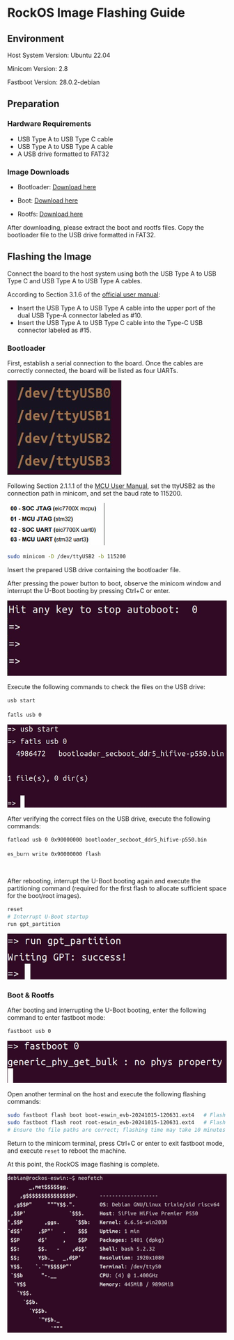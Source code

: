 # RockOS Image Flashing Guide

## Environment

Host System Version: Ubuntu 22.04

Minicom Version: 2.8

Fastboot Version: 28.0.2-debian

## Preparation

### Hardware Requirements

- USB Type A to USB Type C cable
- USB Type A to USB Type A cable
- A USB drive formatted to FAT32

### Image Downloads

- Bootloader: [Download here](https://mirror.iscas.ac.cn/rockos/extra/images/evb1/0930/20241015/bootloader_secboot_ddr5_hifive-p550.bin)

- Boot: [Download here](https://mirror.iscas.ac.cn/rockos/extra/images/evb1/0930/20241015/boot-eswin_evb-20241015-120631.ext4.zst)

- Rootfs: [Download here](https://mirror.iscas.ac.cn/rockos/extra/images/evb1/0930/20241015/root-eswin_evb-20241015-120631.ext4.zst)

After downloading, please extract the boot and rootfs files. Copy the bootloader file to the USB drive formatted in FAT32.

## Flashing the Image

Connect the board to the host system using both the USB Type A to USB Type C and USB Type A to USB Type A cables.

According to Section 3.1.6 of the [official user manual](https://sifive.cdn.prismic.io/sifive/ZxLYXYF3NbkBXux1_HF106_user_guide_V1p0_zh_Final.pdf):

- Insert the USB Type A to USB Type A cable into the upper port of the dual USB Type-A connector labeled as #10.
- Insert the USB Type A to USB Type C cable into the Type-C USB connector labeled as #15.

### Bootloader

First, establish a serial connection to the board. Once the cables are correctly connected, the board will be listed as four UARTs.

![](./image%20for%20flash/tty.png)

Following Section 2.1.1.1 of the [MCU User Manual](https://www.sifive.cn/api/document-file?uid=premier-p550-mcu-user-manual), set the ttyUSB2 as the connection path in minicom, and set the baud rate to 115200.

![](./image%20for%20flash/uart.png)

```bash
sudo minicom -D /dev/ttyUSB2 -b 115200
```

Insert the prepared USB drive containing the bootloader file.

After pressing the power button to boot, observe the minicom window and interrupt the U-Boot booting by pressing Ctrl+C or enter.

![](./image%20for%20flash/Interrupt.png)

Execute the following commands to check the files on the USB drive:

```bash
usb start

fatls usb 0
```

![](./image%20for%20flash/check-usb.png)

After verifying the correct files on the USB drive, execute the following commands:

```bash
fatload usb 0 0x90000000 bootloader_secboot_ddr5_hifive-p550.bin

es_burn write 0x90000000 flash
```

![]()

After rebooting, interrupt the U-Boot booting again and execute the partitioning command (required for the first flash to allocate sufficient space for the boot/root images).

```bash
reset
# Interrupt U-Boot startup
run gpt_partition
```

![](./image%20for%20flash/gpt_partition.png)

### Boot & Rootfs

After booting and interrupting the U-Boot booting, enter the following command to enter fastboot mode:

```bash
fastboot usb 0
```

![](./image%20for%20flash/fastboot0.png)

Open another terminal on the host and execute the following flashing commands:

```bash
sudo fastboot flash boot boot-eswin_evb-20241015-120631.ext4   # Flash boot
sudo fastboot flash root root-eswin_evb-20241015-120631.ext4   # Flash rootfs
# Ensure the file paths are correct; flashing time may take 10 minutes
```

Return to the minicom terminal, press Ctrl+C or enter to exit fastboot mode, and execute `reset` to reboot the machine.

At this point, the RockOS image flashing is complete.

![](./image%20for%20flash/neofetch.png)